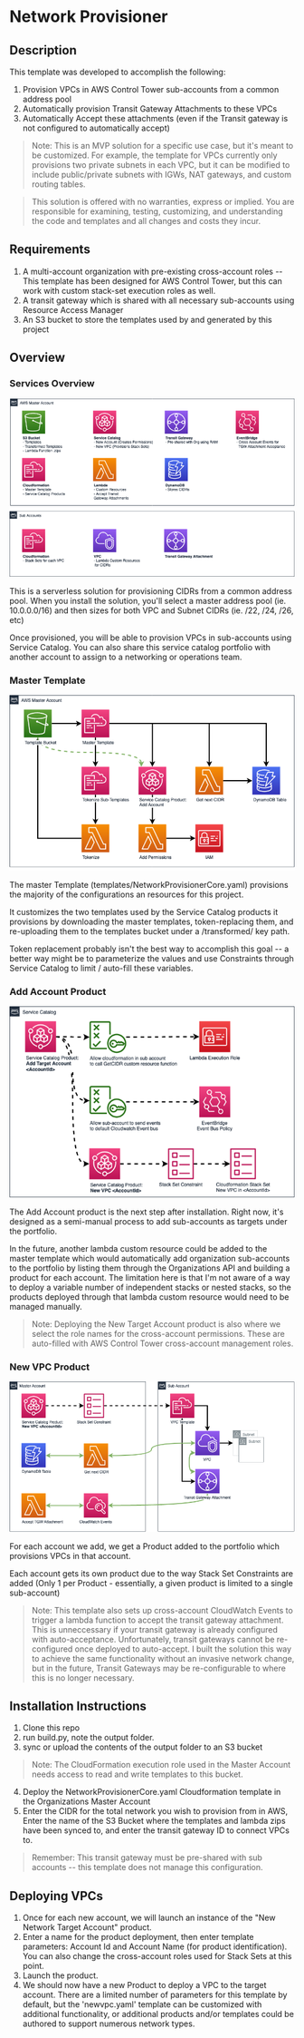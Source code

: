 # Network Provisioner

## Description

This template was developed to accomplish the following:

1. Provision VPCs in AWS Control Tower sub-accounts from a common address pool
2. Automatically provision Transit Gateway Attachments to these VPCs
3. Automatically Accept these attachments (even if the Transit gateway is not configured to automatically accept)

> Note: This is an MVP solution for a specific use case, but it's meant to be customized. For example, the template for VPCs currently only provisions two private subnets in each VPC, but it can be modified to include public/private subnets with IGWs, NAT gateways, and custom routing tables.

> This solution is offered with no warranties, express or implied. You are responsible for examining, testing, customizing, and understanding the code and templates and all changes and costs they incur.

## Requirements

1. A multi-account organization with pre-existing cross-account roles -- This template has been designed for AWS Control Tower, but this can work with custom stack-set execution roles as well.
2. A transit gateway which is shared with all necessary sub-accounts using Resource Access Manager
3. An S3 bucket to store the templates used by and generated by this project

## Overview

### Services Overview
![Services Overview](./img/ServiceDiagram.png)

This is a serverless solution for provisioning CIDRs from a common address pool. When you install the solution, you'll select a master address pool (ie. 10.0.0.0/16) and then sizes for both VPC and Subnet CIDRs (ie. /22, /24, /26, etc)

Once provisioned, you will be able to provision VPCs in sub-accounts using Service Catalog. You can also share this service catalog portfolio with another account to assign to a networking or operations team.

### Master Template
![Installation](./img/InstallationDiagram.png)

The master Template (templates/NetworkProvisionerCore.yaml) provisions the majority of the configurations an resources for this project.

It customizes the two templates used by the Service Catalog products it provisions by downloading the master templates, token-replacing them, and re-uploading them to the templates bucket under a /transformed/ key path.

Token replacement probably isn't the best way to accomplish this goal -- a better way might be to parameterize the values and use Constraints through Service Catalog to limit / auto-fill these variables.

### Add Account Product

![Add Account](./img/AddAccountProduct.png)

The Add Account product is the next step after installation. Right now, it's designed as a semi-manual process to add sub-accounts as targets under the portfolio.

In the future, another lambda custom resource could be added to the master template which would automatically add organization sub-accounts to the portfolio by listing them through the Organizations API and building a product for each account. The limitation here is that I'm not aware of a way to deploy a variable number of independent stacks or nested stacks, so the products deployed through that lambda custom resource would need to be managed manually.

> Note: Deploying the New Target Account product is also where we select the role names for the cross-account permissions. These are auto-filled with AWS Control Tower cross-account management roles.

### New VPC Product

![New VPC](./img/NewVPCDiagram.png)

For each account we add, we get a Product added to the portfolio which provisions VPCs in that account.

Each account gets its own product due to the way Stack Set Constraints are added (Only 1 per Product - essentially, a given product is limited to a single sub-account)

> Note: This template also sets up cross-account CloudWatch Events to trigger a lambda function to accept the transit gateway attachment. This is unneccessary if your transit gateway is already configured with auto-acceptance. Unfortunately, transit gateways cannot be re-configured once deployed to auto-accept. I built the solution this way to achieve the same functionality without an invasive network change, but in the future, Transit Gateways may be re-configurable to where this is no longer necessary.

## Installation Instructions

1. Clone this repo
2. run build.py, note the output folder.
3. sync or upload the contents of the output folder to an S3 bucket
> Note: The CloudFormation execution role used in the Master Account needs access to read and write templates to this bucket.
4. Deploy the NetworkProvisionerCore.yaml Cloudformation template in the Organizations Master Account
5. Enter the CIDR for the total network you wish to provision from in AWS, Enter the name of the S3 Bucket where the templates and lambda zips have been synced to, and enter the transit gateway ID to connect VPCs to.

> Remember: This transit gateway must be pre-shared with sub accounts -- this template does not manage this configuration.

## Deploying VPCs

1. Once for each new account, we will launch an instance of the "New Network Target Account" product.
2. Enter a name for the product deployment, then enter template parameters: Account Id and Account Name (for product identification). You can also change the cross-account roles used for Stack Sets at this point.
3. Launch the product.
4. We should now have a new Product to deploy a VPC to the target account. There are a limited number of parameters for this template by default, but the 'newvpc.yaml' template can be customized with additional functionality, or additional products and/or templates could be authored to support numerous network types.